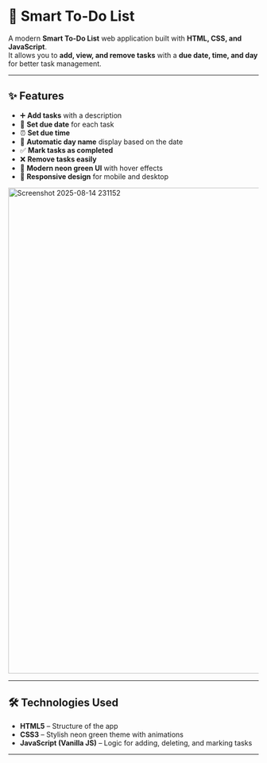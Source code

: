 # 📝 Smart To-Do List

A modern **Smart To-Do List** web application built with **HTML, CSS, and JavaScript**.  
It allows you to **add, view, and remove tasks** with a **due date, time, and day** for better task management.

---

## ✨ Features
- ➕ **Add tasks** with a description
- 📅 **Set due date** for each task
- ⏰ **Set due time**
- 📆 **Automatic day name** display based on the date
- ✅ **Mark tasks as completed**
- ❌ **Remove tasks easily**
- 🎨 **Modern neon green UI** with hover effects
- 📱 **Responsive design** for mobile and desktop
<img width="1919" height="977" alt="Screenshot 2025-08-14 231152" src="https://github.com/user-attachments/assets/d5bf7e03-7bab-496f-8559-3135ee403527" />

---

## 🛠️ Technologies Used
- **HTML5** – Structure of the app
- **CSS3** – Stylish neon green theme with animations
- **JavaScript (Vanilla JS)** – Logic for adding, deleting, and marking tasks

---
